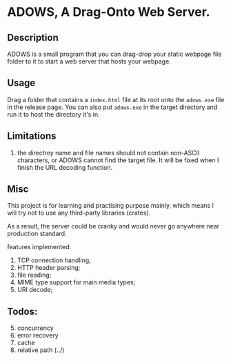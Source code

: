 # ADOWS, A Drag-Onto Web Server.

## Description

ADOWS is a small program that you can drag-drop your static webpage file folder to it to start a web server that hosts your webpage.

## Usage

Drag a folder that contains a `index.html` file at its root onto the `adows.exe` file in the release page.
You can also put `adows.exe` in the target directory and run it to host the directory it's in.

## Limitations

1. the directroy name and file names should not contain non-ASCII characters, or ADOWS cannot find the target file. It will be fixed when I finish the URL decoding function.

## Misc

This project is for learning and practising purpose mainly, which means I will try not to use any third-party libraries (crates).

As a result, the server could be cranky and would never go anywhere near production standard.

features implemented:
1. TCP connection handling;
2. HTTP header parsing;
3. file reading;
4. MIME type support for main media types;
5. URI decode;

## Todos:
5. concurrency
6. error recovery
7. cache
8. relative path (../)
